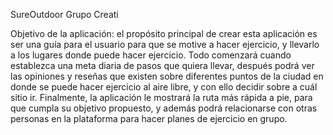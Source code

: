 SureOutdoor
Grupo Creati 

Objetivo de la aplicación: el propósito principal de crear esta aplicación es ser una guía para el usuario para que se motive a hacer ejercicio, 
y llevarlo a los lugares donde puede hacer ejercicio. Todo comenzará cuando establezca una meta diaria de pasos que quiera llevar, después podrá 
ver las opiniones y reseñas que existen sobre diferentes puntos de la ciudad en donde se puede hacer ejercicio al aire libre, y con ello decidir 
sobre a cuál sitio ir. Finalmente, la aplicación le mostrará la ruta más rápida a pie, para que cumpla su objetivo propuesto, y además podrá 
relacionarse con otras personas en la plataforma para hacer planes de ejercicio en grupo.
